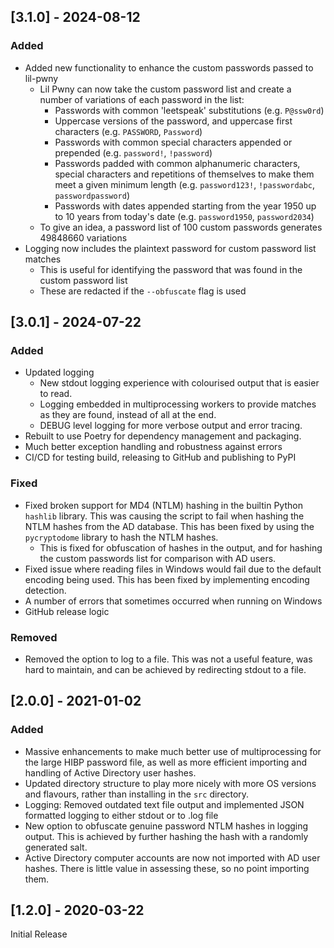 ## [3.1.0] - 2024-08-12
### Added
- Added new functionality to enhance the custom passwords passed to lil-pwny
  - Lil Pwny can now take the custom password list and create a number of variations of each password in the list:
    - Passwords with common 'leetspeak' substitutions (e.g. `P@ssw0rd`)
    - Uppercase versions of the password, and uppercase first characters (e.g. `PASSWORD`, `Password`)
    - Passwords with common special characters appended or prepended (e.g. `password!`, `!password`)
    - Passwords padded with common alphanumeric characters, special characters and repetitions of themselves to make them meet a given minimum length (e.g. `password123!`, `!passwordabc`, `passwordpassword`)
    - Passwords with dates appended starting from the year 1950 up to 10 years from today's date (e.g. `password1950`, `password2034`)
  - To give an idea, a password list of 100 custom passwords generates 49848660 variations
- Logging now includes the plaintext password for custom password list matches
  - This is useful for identifying the password that was found in the custom password list
  - These are redacted if the `--obfuscate` flag is used

## [3.0.1] - 2024-07-22
### Added
- Updated logging
  - New stdout logging experience with colourised output that is easier to read.
  - Logging embedded in multiprocessing workers to provide matches as they are found, instead of all at the end.
  - DEBUG level logging for more verbose output and error tracing.
- Rebuilt to use Poetry for dependency management and packaging.
- Much better exception handling and robustness against errors
- CI/CD for testing build, releasing to GitHub and publishing to PyPI

### Fixed
- Fixed broken support for MD4 (NTLM) hashing in the builtin Python `hashlib` library. This was causing the script to fail when hashing the NTLM hashes from the AD database. This has been fixed by using the `pycryptodome` library to hash the NTLM hashes.
  - This is fixed for obfuscation of hashes in the output, and for hashing the custom passwords list for comparison with AD users.
- Fixed issue where reading files in Windows would fail due to the default encoding being used. This has been fixed by implementing encoding detection.
- A number of errors that sometimes occurred when running on Windows
- GitHub release logic

### Removed
- Removed the option to log to a file. This was not a useful feature, was hard to maintain, and can be achieved by redirecting stdout to a file.

## [2.0.0] - 2021-01-02
### Added
- Massive enhancements to make much better use of multiprocessing for the large HIBP password file, as well as more efficient importing and handling of Active Directory user hashes. 
- Updated directory structure to play more nicely with more OS versions and flavours, rather than installing in the `src` directory.
- Logging: Removed outdated text file output and implemented JSON formatted logging to either stdout or to .log file
- New option to obfuscate genuine password NTLM hashes in logging output. This is achieved by further hashing the hash with a randomly generated salt.
- Active Directory computer accounts are now not imported with AD user hashes. There is little value in assessing these, so no point importing them.

## [1.2.0] - 2020-03-22
Initial Release
